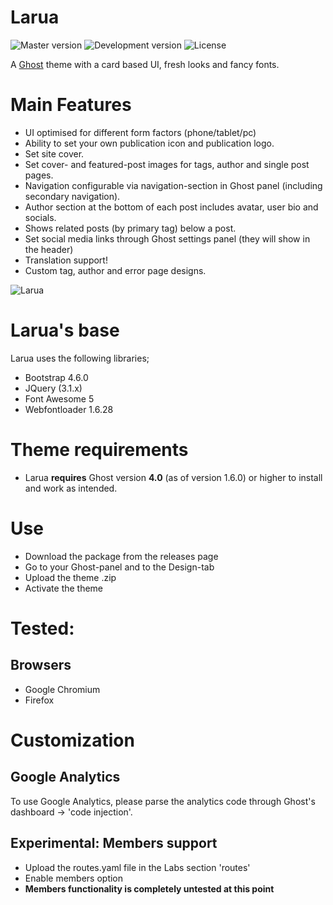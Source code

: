 # Larua

![Master version](https://img.shields.io/github/package-json/v/pixelateddeveloper/larua-ghost-theme/master?style=flat-square)
![Development version](https://img.shields.io/github/package-json/v/pixelateddeveloper/larua-ghost-theme/dev?style=flat-square)
![License](https://img.shields.io/github/license/pixelateddeveloper/larua-ghost-theme?style=flat-square)

A [Ghost](http://github.com/tryghost/ghost/) theme with a card based UI, fresh looks and fancy fonts. 

# Main Features
- UI optimised for different form factors (phone/tablet/pc)
- Ability to set your own publication icon and publication logo.
- Set site cover.
- Set cover- and featured-post images for tags, author and single post pages.
- Navigation configurable via navigation-section in Ghost panel (including secondary navigation).
- Author section at the bottom of each post includes avatar, user bio and socials.
- Shows related posts (by primary tag) below a post.
- Set social media links through Ghost settings panel (they will show in the header)
- Translation support!
- Custom tag, author and error page designs.

![Larua](https://github.com/pixelateddeveloper/larua-ghost-theme/raw/master/assets/screenshot-desktop.png)

# Larua's base
Larua uses the following libraries;
- Bootstrap 4.6.0
- JQuery (3.1.x)
- Font Awesome 5
- Webfontloader 1.6.28

# Theme requirements
- Larua **requires** Ghost version **4.0** (as of version 1.6.0) or higher to install and work as intended. 

# Use
- Download the package from the releases page
- Go to your Ghost-panel and to the Design-tab
- Upload the theme .zip
- Activate the theme

# Tested:
## Browsers
- Google Chromium
- Firefox

# Customization

## Google Analytics
To use Google Analytics, please parse the analytics code through Ghost's dashboard -> 'code injection'.

## Experimental: Members support
- Upload the routes.yaml file in the Labs section 'routes'
- Enable members option
- **Members functionality is completely untested at this point**